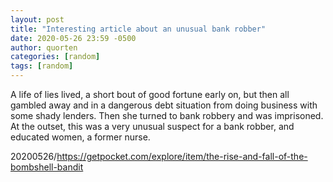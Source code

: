 ```yaml
---
layout: post
title: "Interesting article about an unusual bank robber"
date: 2020-05-26 23:59 -0500
author: quorten
categories: [random]
tags: [random]
---
```


A life of lies lived, a short bout of good fortune early on, but then
all gambled away and in a dangerous debt situation from doing business
with some shady lenders.  Then she turned to bank robbery and was
imprisoned.  At the outset, this was a very unusual suspect for a bank
robber, and educated women, a former nurse.

20200526/https://getpocket.com/explore/item/the-rise-and-fall-of-the-bombshell-bandit
